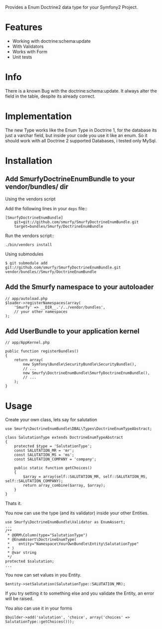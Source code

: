 Provides a Enum Doctrine2 data type for your Symfony2 Project.

Features
========

- Working with doctrine:schema:update
- With Validators
- Works with Form
- Unit tests

Info
====

There is a known Bug with the doctrine:schema:update.
It always alter the field in the table, despite its already correct.

Implementation
==============

The new Type works like the Enum Type in Doctrine 1, for the database its just a varchar field, but inside your
code you use it like an enum. So it should work with all Doctrine 2 supported Databases, i tested only MySql.

Installation
============

Add SmurfyDoctrineEnumBundle to your vendor/bundles/ dir
---------------------------------------------

Using the vendors script

Add the following lines in your ``deps`` file::

    [SmurfyDoctrineEnumBundle]
        git=git://github.com/smurfy/SmurfyDoctrineEnumBundle.git
        target=bundles/Smurfy/DoctrineEnumBundle

Run the vendors script::

    ./bin/vendors install

Using submodules

    $ git submodule add git://github.com/smurfy/SmurfyDoctrineEnumBundle.git vendor/bundles//Smurfy/DoctrineEnumBundle

Add the Smurfy namespace to your autoloader
----------------------------------------

    // app/autoload.php
    $loader->registerNamespaces(array(
        'Smurfy' => __DIR__.'/../vendor/bundles',
        // your other namespaces
    );

Add UserBundle to your application kernel
-----------------------------------------

    // app/AppKernel.php

    public function registerBundles()
    {
        return array(
            new Symfony\Bundle\SecurityBundle\SecurityBundle(),
            // ...
            new Smurfy\DoctrineEnumBundle\SmurfyDoctrineEnumBundle(),
            // ...
        );
    }

Usage
=====

Create your own class, lets say for salutation

    use Smurfy\DoctrineEnumBundle\DBAL\Types\DoctrineEnumTypeAbstract;

    class SalutationType extends DoctrineEnumTypeAbstract
    {
        protected $type = 'SalutationType';
        const SALUTATION_MR = 'mr';
        const SALUTATION_MS = 'ms';
        const SALUTATION_COMPANY = 'company';

        public static function getChoices()
        {
            $array = array(self::SALUTATION_MR, self::SALUTATION_MS, self::SALUTATION_COMPANY);
            return array_combine($array, $array);
        }
    }

Thats it.

You now can use the type (and its validator) inside your other Entities.

    use Smurfy\DoctrineEnumBundle\Validator as EnumAssert;
    ...
    /**
     * @ORM\Column(type="SalutationType")
     * @EnumAssert\DoctrineEnumType(
     *    entity="Namespace\YourOwnBundle\Entity\SalutationType"
     * )
     * @var string
     */
    protected $salutation;
    ...

You now can set values in you Entity.

    $entity->setSalutation(SalutationType::SALUTATION_MR);

If you try setting it to something else and you validate the Entity, an error will be raised.

You also can use it in your forms

    $builder->add('salutation', 'choice', array('choices' => SalutationType::getChoices()));
